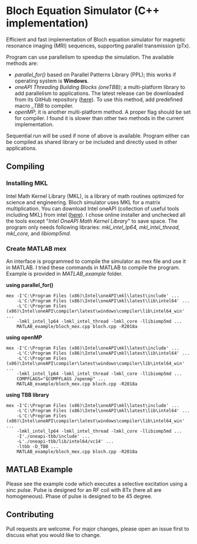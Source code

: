 



# Bloch Equation Simulator (C++ implementation)
Efficient and fast implementation of Bloch equation simulator for magnetic resonance imaging (MRI) sequences, supporting parallel transmission (pTx). 

Program can use parallelism to speedup the simulation. The available methods are:

 - *parallel_for()* based on Parallel Patterns Library (PPL); this works if operating system is **Windows**.
 - *oneAPI Threading Building Blocks (oneTBB)*; a multi-platform library to add parallelism to applications. The latest release can be downloaded from its GitHub repository ([here](https://github.com/oneapi-src/oneTBB)). To use this method, add predefined macro *_TBB* to compiler.
 - *openMP*; it is another multi-platform method. A proper flag should be set for compiler. I found it is slower than other two methods in the current implementation. 

Sequential run will be used if none of above is available.
Program either can be compiled as shared library or be included and directly used in other applications. 

## Compiling
### Installing MKL
Intel Math Kernel Library (MKL), is a library of math routines optimized for science and engineering. Bloch simulator uses MKL for a matrix multiplication. You can download Intel oneAPI (collection of useful tools including MKL) from intel ([here](https://www.intel.com/content/www/us/en/developer/tools/oneapi/base-toolkit-download.html)). I chose online installer and unchecked all the tools except "*Intel OneAPI Math Kernel Library*"  to save space. The program only needs following libraries: *mkl_intel_lp64, mkl_intel_thread, mkl_core,* and *libiomp5md*.

### Create MATLAB mex
An interface is programmed to compile the simulator as mex file and use it in MATLAB.
I tried these commands in MATLAB to compile the program. Example is provided in *MATLAB_example* folder.

**using parallel_for()**

    mex -I'C:\Program Files (x86)\Intel\oneAPI\mkl\latest\include' ...
        -L'C:\Program Files (x86)\Intel\oneAPI\mkl\latest\lib\intel64' ...
        -L'C:\Program Files (x86)\Intel\oneAPI\compiler\latest\windows\compiler\lib\intel64_win' ...
        -lmkl_intel_lp64 -lmkl_intel_thread -lmkl_core -llibiomp5md ...
        MATLAB_example/bloch_mex.cpp bloch.cpp -R2018a

**using openMP**

    mex -I'C:\Program Files (x86)\Intel\oneAPI\mkl\latest\include' ...
        -L'C:\Program Files (x86)\Intel\oneAPI\mkl\latest\lib\intel64' ...
        -L'C:\Program Files (x86)\Intel\oneAPI\compiler\latest\windows\compiler\lib\intel64_win' ...
        -lmkl_intel_lp64 -lmkl_intel_thread -lmkl_core -llibiomp5md ...
        COMPFLAGS="$COMPFLAGS /openmp" ...
        MATLAB_example/bloch_mex.cpp bloch.cpp -R2018a

**using TBB library**

    mex -I'C:\Program Files (x86)\Intel\oneAPI\mkl\latest\include' ...
        -L'C:\Program Files (x86)\Intel\oneAPI\mkl\latest\lib\intel64' ...
        -L'C:\Program Files (x86)\Intel\oneAPI\compiler\latest\windows\compiler\lib\intel64_win' ...
        -lmkl_intel_lp64 -lmkl_intel_thread -lmkl_core -llibiomp5md ...
        -I'./oneapi-tbb/include' ...
        -L'./oneapi-tbb/lib/intel64/vc14' ...
        -ltbb -D_TBB ...    
        MATLAB_example/bloch_mex.cpp bloch.cpp -R2018a


## MATLAB Example

Please see the example code which executes a selective excitation using a sinc pulse. Pulse is designed for an RF coil with 8Tx (here all are homogeneous). Phase of pulse is designed to be 45 degree.


## Contributing

Pull requests are welcome. For major changes, please open an issue first to discuss what you would like to change.

